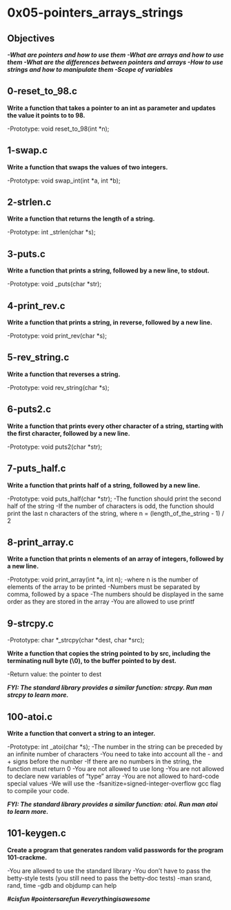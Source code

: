 # 0x05-pointers_arrays_strings

## Objectives

***-What are pointers and how to use them
   -What are arrays and how to use them
   -What are the differences between pointers and arrays
   -How to use strings and how to manipulate them
   -Scope of variables***

## 0-reset_to_98.c

**Write a function that takes a pointer to an int as parameter and updates the value it points to to 98.**

-Prototype: void reset_to_98(int *n);

## 1-swap.c

**Write a function that swaps the values of two integers.**

-Prototype: void swap_int(int *a, int *b);

## 2-strlen.c

**Write a function that returns the length of a string.**

-Prototype: int _strlen(char *s);

## 3-puts.c

**Write a function that prints a string, followed by a new line, to stdout.**

-Prototype: void _puts(char *str);

## 4-print_rev.c

**Write a function that prints a string, in reverse, followed by a new line.**

-Prototype: void print_rev(char *s);

## 5-rev_string.c

**Write a function that reverses a string.**

-Prototype: void rev_string(char *s);

## 6-puts2.c

**Write a function that prints every other character of a string, starting with the first character, followed by a new line.**

-Prototype: void puts2(char *str);

## 7-puts_half.c

**Write a function that prints half of a string, followed by a new line.**

-Prototype: void puts_half(char *str);
-The function should print the second half of the string
-If the number of characters is odd, the function should print the last n characters of the string, where n = (length_of_the_string - 1) / 2

## 8-print_array.c

**Write a function that prints n elements of an array of integers, followed by a new line.**

-Prototype: void print_array(int *a, int n);
-where n is the number of elements of the array to be printed
-Numbers must be separated by comma, followed by a space
-The numbers should be displayed in the same order as they are stored in the array
-You are allowed to use printf

## 9-strcpy.c

-Prototype: char *_strcpy(char *dest, char *src);

**Write a function that copies the string pointed to by src, including the terminating null byte (\0), to the buffer pointed to by dest.**

-Return value: the pointer to dest

***FYI: The standard library provides a similar function: strcpy. Run man strcpy to learn more.***

## 100-atoi.c

**Write a function that convert a string to an integer.**

-Prototype: int _atoi(char *s);
-The number in the string can be preceded by an infinite number of characters
-You need to take into account all the - and + signs before the number
-If there are no numbers in the string, the function must return 0
-You are not allowed to use long
-You are not allowed to declare new variables of “type” array
-You are not allowed to hard-code special values
-We will use the -fsanitize=signed-integer-overflow gcc flag to compile your code.

***FYI: The standard library provides a similar function: atoi. Run man atoi to learn more.***

## 101-keygen.c

**Create a program that generates random valid passwords for the program 101-crackme.**

-You are allowed to use the standard library
-You don’t have to pass the betty-style tests (you still need to pass the betty-doc tests)
-man srand, rand, time
-gdb and objdump can help

***#cisfun #pointersarefun #everythingisawesome***


